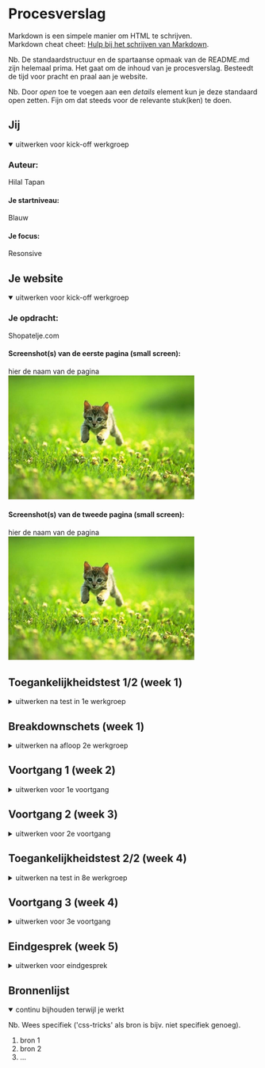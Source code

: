 # Procesverslag
Markdown is een simpele manier om HTML te schrijven.  
Markdown cheat cheet: [Hulp bij het schrijven van Markdown](https://github.com/adam-p/markdown-here/wiki/Markdown-Cheatsheet).

Nb. De standaardstructuur en de spartaanse opmaak van de README.md zijn helemaal prima. Het gaat om de inhoud van je procesverslag. Besteedt de tijd voor pracht en praal aan je website.

Nb. Door *open* toe te voegen aan een *details* element kun je deze standaard open zetten. Fijn om dat steeds voor de relevante stuk(ken) te doen.





## Jij

<details open>
  <summary>uitwerken voor kick-off werkgroep</summary>

  ### Auteur:
  Hilal Tapan

  #### Je startniveau:
  Blauw

  #### Je focus:
  Resonsive
 
</details>





## Je website

<details open>
  <summary>uitwerken voor kick-off werkgroep</summary>

  ### Je opdracht:
  Shopatelje.com

  #### Screenshot(s) van de eerste pagina (small screen): 
  hier de naam van de pagina  
  <img src="readme-images/dummy-plaatje.jpg" width="375px" alt="omschrijving van de pagina">

  #### Screenshot(s) van de tweede pagina (small screen):
  hier de naam van de pagina  
  <img src="readme-images/dummy-plaatje.jpg" width="375px" alt="omschrijving van de pagina">
 
</details>



## Toegankelijkheidstest 1/2 (week 1)
<details>
  <summary>uitwerken na test in 1e werkgroep</summary>

  ### Bevindingen
  Lijst met je bevindingen die in de test naar voren kwamen:

  #### Screenreader
  De screenreader was een beetje apart bij de producten. Hij herhaalt het product heel vaak wat niet heel gebruiksvriendelijk is. Dit zou zeker beter kunnen.


  #### Muis en Toetsenbord 
  Alles werkte, ik vind het leuk dat ze een hoverstate hebben bij de tab.


  #### Motoriek (shocks, elastiekjes)
  Ik vond het moeilijk om de site door te gaan met een verminderde motoriek. Maar daar kan een site niet heel veel aan doen. Ik vond het fijn dat ik met tab overal doorheen kon want scrollen ging heel moeizaam.


  #### Visueel (brillen, contrast, kleurenblind, dark/light). 
  De site is goed te zien door de felle heldere kleuren en grote teksten. Er is geen dark/light mode beschikbaar. Het contrast is prima, je hebt een lichte achtergrond en felle kleuren daarbovenop. De kleurenblind extensie werkte ook goed, niks op aan te merken.

</details>



## Breakdownschets (week 1)

<details>
  <summary>uitwerken na afloop 2e werkgroep</summary>

  ### de hele pagina: 
  <img src="readme-images/breakdownschetsen.jpg" width="375px" alt="breakdown van de eerste pagina">

  <img src="readme-images/breakdownschetsen2.jpg" width="375px" alt="Breakdown van tweede pagina">

</details>



## Voortgang 1 (week 2)

<details>
  <summary>uitwerken voor 1e voortgang</summary>

  ### Stand van zaken
  Het gaat tot nu toe erg goed. Ik vind het fijn dat ik tot nu toe alle lessen heb kunnen volgen, vind dit altijd erg leerzaam. Ben bezig geweest met mijn breakdown schets en dit ging eigenlijk prima.


  ### Agenda voor meeting
  samen met je groepje opstellen

  - menno: vraag over grid
  - Laiba: vraag over hoeveel css bestanden en vraag over font
  - hilal: vraag over breakdownschets en hamburger menu spannetjes
  - wessel: vraag over wanneer je grid gebruikt en wanneer flexbox


  ### Verslag van meeting
  hier na afloop snel de uitkomsten van de meeting vastleggen

  - Je breakdown schets klopt. In de hoofdpagina is dat stukje geen aside maar een section, dus had het goed gedaan.
  - Die drie zinnen bovenaan bij de css heb ik uitleg over gehad, deze snapte ik niet wat ze deden. Nu wel en heb het in comments erbij gezet in de css.
  - Hamburger menu in een nav zetten (met spannetjes?)
  - Elke section moet een h2 hebben
  - Alsje hoofdletters wil moetje in css text-transform:uppercase;

</details>





## Voortgang 2 (week 3)

<details>
  <summary>uitwerken voor 2e voortgang</summary>

  ### Stand van zaken
  Ik vind dat het goed gaat! Ik heb een grote sprong in de css gemaakt en dat komt omdat ik er veel plezier in heb en vind daardoor het huiswerk zelfs leuk. Ik ben deze week aan de slag geweest met grid, ik wou graag met grid werken omdat ik dit nog nooit had gedaan. Hierin wil ik mezelf uitdagen en merk dat ik grid nu al zoveel beter snap. Het ging 1 keer fout deze week maar dat kwam omdat ik de code op de verkeerde selector had gezet verder klopte het gewoon :)


  ### Agenda voor meeting
  samen met je groepje opstellen

  Hilal:
  Vraag 1: Doe ik de fontface goed op deze manier? 
  Vraag 2: Vind een carousel starten lastig, vooral als je bij het swipen de nummers ziet veranderen zoals op mijn site. Hoe kan ik dit het beste aanpakken en heb ik hier javascript voor nodig?
  Vraag 3: Een stukje van me hamburger menu gaat mee bij het scrollen, waardoor komt dit?
  Vraag 4: Waarom als ik me hamburger responsive maak gaan die list items niet mee?

  Laiba:
  vraag 1 (formulieren): Formulieren, hoe moet je erin verwerken? Mag ik het verstoppen? (Surface plane)
  vraag 2 (img): 3 images kan ik nergens vinden (inspect network)
  Vraag 3 (hamburger menu):ik zie naast de hamburger menu icon mijn andere icons niet

  Menno: Vraag 1: ik heb een vraag over het semantisch maken van mijn HTML, mijn CSS luistert niet en ik weet niet hoe het komt.

  Wessel:
  Vraag 1: Hamburger menu openen lukt, maar weer sluiten lukt niet. Hoe komt dit?
  Vraag 2: Display flex items plaatsen hoe ik wil zonder, losse items van space between.
  Vraag 3: Hoe ontwerp je het kruisje dat input form leegt?
  


  ### Verslag van meeting
  hier na afloop snel de uitkomsten van de meeting vastleggen

  - Fontface doe je 3 verschillende aanmaken ipv alles op eentje.
  - Die carousel maak je met javascript
  - Height 100% width 90%, overflow hidden niet vergeten bij je header -> gedaan maar probleem is niet opgelost..
  - Omdat je die items opnieuw moet aanmaken in die header en dan display none geven en dan met mediaqueries naar zichtbaar maken.

</details>


## Toegankelijkheidstest 2/2 (week 4)

<details>
  <summary>uitwerken na test in 8e werkgroep</summary>

  ### Bevindingen
  Lijst met je bevindingen die in de test naar voren kwamen (geef ook aan wat er verbeterd is):

  #### Screenreader
  De screenreader lijkt het prima te doen. Het hamburger menu is openklapbaar met spatie en dan leest die de navigatie op. Het enige wat de screenreader niet pakt is de carousel. Die slaat die geheel over.

  #### Muis en Toetsenbord 
  Muis en toetsenbord is zichtbaar, alleen heb ik geen rekening gehouden met de styling van dit. Dus dit wil ik nog aanpassen. Het moet een witte border zijn. 


  #### Motoriek (shocks, elastiekjes)
  Dit gaat helemaal goed. Ik heb hier eigenlijk niks aan toe te voegen.


  #### Visueel (brillen, contrast, kleurenblind, dark/light). 
  Het enige wat apart was was de kleurenblindheids test. Deze leek het niet te doen op alleen mijn gebouwde site, verder wel op alle andere sites. Na lang knoeien kwamen we erachter dat het lag aan mijn chrome die niet geupdate was. Want toen Menno me site opende via github toen deed die het wel bij hem en niet bij mij. 

</details>


## Voortgang 3 (week 4)

<details>
  <summary>uitwerken voor 3e voortgang</summary>

  ### Stand van zaken
  In de vakantie vond ik het een beetje lastig om met school aan de slag te gaan. Toch heb ik wat dingetjes gedaan. Ik heb de carousel gemaakt waar ik zo tegen op keek en het was veel makkelijker dan verwacht. Omdat dit zo vlot ging heb ik de rest van pagina 1 afgemaakt. Het moet nog wel responsive gemaakt worden.

  ### Agenda voor meeting
  samen met je groepje opstellen

  Hilal:
  1. Me img moeten groeien bij responsive, vind het lastig dit te combineren met grid.
  2. Responsive maken van de nav lukt me niet. heb gedaan wat jeffrey vorige x zei maar werkt niet.
  3. Me padding doet apart bij section 2. Het word grijs ipv wit. Ook vind ik section 2 lasting met responsiveness.
  4. Hoe doe ik die kleine icoontjes uit de footer op me site. Zij hebben een soort code gebruikt hiervoor en geen img.
  5. Bij responsive van die kleine afbeeldingen heb ik vw gebruikt om die img's te laten groeien maar hierdoor verdwijnt die text eronder. als ik dan de gap aanpas zorgt dit voor overlapping met de groep eronder. Ook groeit het heel lelijk dan.

  
  Laiba:

  Menno: 

  Wessel:

  ### Verslag van meeting
  Ik had me grid een beetje verkeerd gedaan oeps. Ik had overal de rows gedefinieerd en dit hoefde helemaal niet. Ik ben er nu achter dat het veel makkelijker is zonder. Dus heb veel geleerd vandaag bij de tussenmeting. Me nav is eindelijk ook responsive en was een makkelijkere manier voor. Ik ben blij want vrijwel al me vragen zijn beantwoord :)

</details>





## Eindgesprek (week 5)

<details>
  <summary>uitwerken voor eindgesprek</summary>

  ### Je uitkomst - karakteristiek screenshots:
  <img src="readme-images/mijn-site-1.png" width="375px" alt="uitomst opdracht">
  <img src="readme-images/mijn-site-2.png" width="375px" alt="uitomst opdracht">


  ### Dit ging goed/Heb ik geleerd: 
  Korte omschrijving met plaatjes

  <img src="readme-images/carousel-responsive-2.jpg" width="375px" alt="top">


  ### Dit was lastig/Is niet gelukt:
  Korte omschrijving met plaatjes

  <img src="readme-images/carousel-responsive-2.jpg" width="375px" alt="carousel">
</details>





## Bronnenlijst

<details open>
  <summary>continu bijhouden terwijl je werkt</summary>

  Nb. Wees specifiek ('css-tricks' als bron is bijv. niet specifiek genoeg).

  1. bron 1
  2. bron 2
  3. ...

</details>